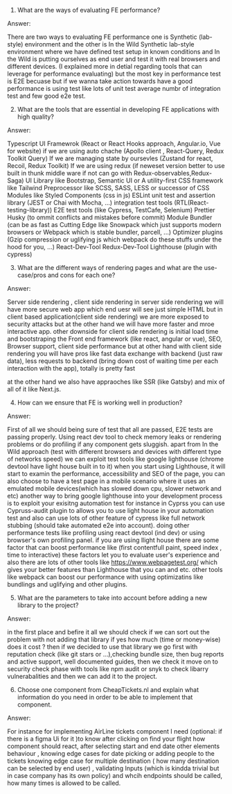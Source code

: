 1. What are the ways of evaluating FE performance?

Answer:

There are two ways to evaluating FE performance one is Synthetic (lab-style) environment and the other is In the Wild
Synthetic lab-style environment where we have defined test setup in known conditions and In the Wild is putting ourselves as end user and test it with real browsers and different devices.
(I explained more in detial regarding tools that can leverage for performance evaluating)
but the most key in performance test is E2E becuase but if we wanna take action towards have a good performance is using test like lots of unit test average numbr of integration test and few good e2e test.

2. What are the tools that are essential in developing FE applications with high quality?

Answer:

Typescript
UI Framewrok (React or React Hooks approach, Angular.io, Vue for website)
if we are using auto chache (Apollo client , React-Query, Redux Toolkit Query)
If we are managing state by oursevles (Zustand for react, Recoil, Redux Toolkit)
If we are using redux (if neweset version better to use built in thunk middle ware if not can go with Redux-observables,Redux-Saga)
UI Library like Bootstrap, Semantic UI or A utility-first CSS framework like Tailwind
Preprocessor like SCSS, SASS, LESS or successor of CSS Modules like Styled Components (css in js)
ESLint
unit test and assertion library (JEST or Chai with Mocha, ...)
integration test tools (RTL(React-testing-library))
E2E test tools (like Cypress, TestCafe, Selenium)
Prettier
Husky (to ommit conflicts and mistakes before commit)
Module Bundler (can be as fast as Cutting Edge like Snowpack which just supports modern browsers or Webpack which is stable bundler, parcell, ...)
Optimizer plugins (Gzip compression or uglifying js which webpack do these stuffs under the hood for you, ...)
React-Dev-Tool
Redux-Dev-Tool
Lighthouse (plugin with cypress)

3. What are the different ways of rendering pages and what are the use-case/pros and cons for each one?

Answer:

Server side rendering , client side rendering
in server side rendering we will have more secure web app which end uesr will see just simple HTML
but in client based application(client side rendering) we are more exposed to security attacks but at the other hand we will have more faster and mroe interactive app.
other downside for client side rendering is initial load time and bootstraping the Front end framework (like react, angular or vue), SEO, Browser support, client side performance
but at other hand with client side rendering you will have pros like fast data exchange with backend (just raw data), less requests to backend (bring down cost of waiting time per each interaction with the app), totally is pretty fast

at the other hand we also have appraoches like SSR (like Gatsby) and mix of all of it like Next.js.

4. How can we ensure that FE is working well in production?

Answer:

First of all we should being sure of test that all are passed, E2E tests are passing properly.
Using react dev tool to check memory leaks or rendering problems or do profiling if any component gets sluggish.
apart from In the Wild approach (test with different browsers and devices with different type of networks speed) we can exploit test tools like google lighthouse (chrome devtool have light house built in to it) when you start using Lighthouse, it will start to examin the performance, accessibility and SEO of the page, you can also choose to have a test page in a mobile scenario where it uses an emulated mobile devices(which has slowed down cpu, slower network and etc)
another way to bring google lighthouse into your development process is to exploit your exisitng automation test for instance in Cyprss you can use Cypruss-audit plugin to allows you to use light house in your automation test and also can use lots of other feature of cypress like full network stubbing (should take automated e2e into account).
doing other performance tests like profiling using react devtool (ind dev) or using browser's own profiling panel.
if you are using llight house there are some factor that can boost performance like (first contentfull paint, speed index , time to interactive) these factors let you to evaluate user's experience and also there are lots of other tools like https://www.webpagetest.org/ which gives your better features than Lighthouse that you can and etc.
other tools like webpack can boost our performance with using optimizatins like bundlings and uglifying and other plugins.

5. What are the parameters to take into account before adding a new library to the project?

Answer:

in the first place and befire it all we should check if we can sort out the problem with not adding that library if yes how much (time or money-wise) does it cost ? then if we decided to use that library we go first with reputation check (like git stars or ...),checking bundle size, then bug reports and active support, well documented guides, then we check it move on to security check phase with tools like npm audit or snyk to check libarry vulnerabalities and then we can add it to the project.

6. Choose one component from CheapTickets.nl and explain what information do you need in order to be able to implement that component.

Answer:

For instance for implementing AirLine tickets component I need (optional: if there is a figma Ui for it )to know after clicking on find your flight how component should react, after selecting start and end date other elements behaviour , knowing edge cases for date picking or adding people to the tickets knowing edge case for multiple destination ( how many destination can be selected by end user) , validating Inputs (which is kindda trivial but in case company has its own policy) and whcih endpoints should be called, how many times is allowed to be called.
